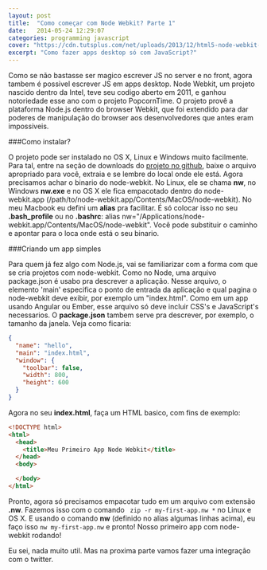 ```yaml
---
layout: post
title:  "Como começar com Node Webkit? Parte 1"
date:   2014-05-24 12:29:07
categories: programming javascript
cover: "https://cdn.tutsplus.com/net/uploads/2013/12/html5-node-webkit-retina-preview.png"
excerpt: "Como fazer apps desktop só com JavaScript?"
---
```

Como se não bastasse ser magico escrever JS no server e no front, agora tambem é possivel
escrever JS em apps desktop. Node Webkit, um projeto nascido dentro da Intel, teve seu codigo
aberto em 2011, e ganhou notoriedade esse ano com o projeto PopcornTime. O projeto provê a plataforma Node.js dentro do browser Webkit, que foi extendido
para dar poderes de manipulação do browser aos desenvolvedores que antes eram impossiveis.

###Como instalar?

O projeto pode ser instalado no OS X, Linux e Windows muito facilmente. Para tal, entre na seção de downloads do [projeto no github](https://github.com/rogerwang/node-webkit#downloads),
baixe o arquivo apropriado para você, extraia e se lembre do local onde ele está.
Agora precisamos achar o binario do node-webkit. No Linux, ele se chama **nw**, no Windows **nw.exe** e no OS X ele fica empacotado dentro do node-webkit.app (/path/to/node-webkit.app/Contents/MacOS/node-webkit).
No meu Macbook eu defini um **alias** pra facilitar. É só colocar isso no seu **.bash_profile** ou no **.bashrc**:
alias nw="/Applications/node-webkit.app/Contents/MacOS/node-webkit". Você pode substituir o caminho e apontar para o loca onde está o seu binario.

###Criando um app simples

Para quem já fez algo com Node.js, vai se familiarizar com a forma com que se cria projetos com node-webkit.
Como no Node, uma arquivo package.json é usabo pra descrever a aplicação. Nesse arquivo, o elemento 'main' especifica o ponto de entrada da aplicação e qual pagina o node-webkit deve exibir, por exemplo um "index.html". Como em um app usando Angular ou Ember,
esse arquivo só deve incluir CSS's e JavaScript's necessarios. O **package.json** tambem serve pra descrever, por exemplo, o tamanho da janela. Veja como ficaria:

```json
{
  "name": "hello",
  "main": "index.html",
  "window": {
    "toolbar": false,
    "width": 800,
    "height": 600
  }
}
```
Agora no seu **index.html**, faça um HTML basico, com fins de exemplo:

```html
<!DOCTYPE html>
<html>
  <head>
    <title>Meu Primeiro App Node Webkit</title>
  </head>
  <body>

  </body>
</html>
```

Pronto, agora só precisamos empacotar tudo em um arquivo com extensão **.nw**. Fazemos isso com o comando ``` zip -r my-first-app.nw *``` no Linux e OS X.
E usando o comando **nw** (definido no alias algumas linhas acima), eu faço isso ```nw my-first-app.nw``` e pronto! Nosso primeiro app com node-webkit rodando!

Eu sei, nada muito util. Mas na proxima parte vamos fazer uma integração com o twitter.
